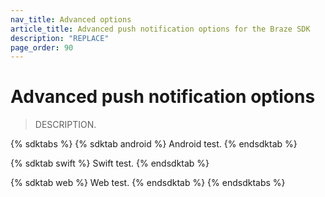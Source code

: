 ```yaml
---
nav_title: Advanced options
article_title: Advanced push notification options for the Braze SDK
description: "REPLACE"
page_order: 90
---
```


# Advanced push notification options

> DESCRIPTION.

{% sdktabs %}
{% sdktab android %}
Android test.
{% endsdktab %}

{% sdktab swift %}
Swift test.
{% endsdktab %}

{% sdktab web %}
Web test.
{% endsdktab %}
{% endsdktabs %}
